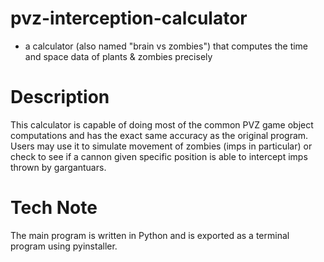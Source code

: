 # pvz-interception-calculator
* a calculator (also named "brain vs zombies") that computes the time and space data of plants &amp; zombies precisely


# Description

This calculator is capable of doing most of the common PVZ game object computations and has the exact same accuracy as the original program. Users may use it to simulate movement of zombies (imps in particular) or check to see if a cannon given specific position is able to intercept imps thrown by gargantuars.


# Tech Note
The main program is written in Python and is exported as a terminal program using pyinstaller.

